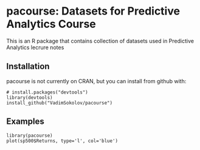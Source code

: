 # pacourse: Datasets for Predictive Analytics Course

This is an R package that contains collection of datasets used in Predictive Analytics lecrure notes

## Installation

pacourse is not currently on CRAN, but you can install from github with:

```{r}
# install.packages("devtools")
library(devtools)
install_github("VadimSokolov/pacourse")
```

## Examples

```{r}
library(pacourse)
plot(sp500$Returns, type='l', col='blue')
```
